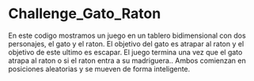 # Challenge_Gato_Raton
En este codigo mostramos un juego en un tablero bidimensional con dos personajes, el gato y el raton. El objetivo del gato es atrapar al raton y el objetivo de este ultimo es escapar. El juego termina una vez que el gato atrapa al raton o si el raton entra a su madriguera.. Ambos comienzan en posiciones aleatorias y se mueven de forma inteligente. 

